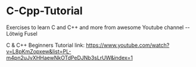 # C-Cpp-Tutorial

Exercises to learn C and C++ and more
from awesome Youtube channel -- Lötwig Fusel

C & C++ Beginners Tutorial
link: https://www.youtube.com/watch?v=L8pKmZopxew&list=PL-m4pn2uJvXHHaewNkOTdPeDJNb3sLrUW&index=1
